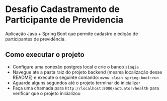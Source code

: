 # Desafio Cadastramento de Participante de Previdencia
Aplicação Java + Spring Boot que permite cadastro e edição de participantes de previdência.

## Como executar o projeto
- Configure uma conexão postgres local e crie o banco `sinqia`
- Navegue até a pasta raiz do projeto backend (mesma localização desse README) e execute o seguinte comando: `mvnw clean spring-boot:run`
- Aguarde alguns segundos até o projeto terminar de inicializar
- Faça uma chamada para `http://localhost:8080/actuator/health` para verificar que o projeto inicializou